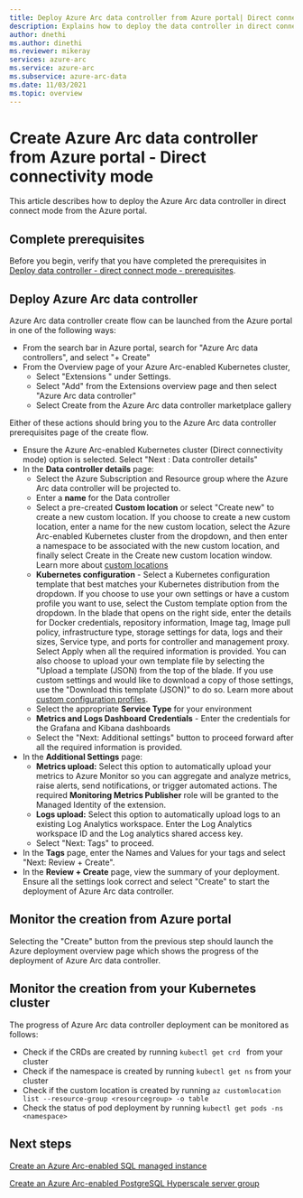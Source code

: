 ```yaml
---
title: Deploy Azure Arc data controller from Azure portal| Direct connect mode
description: Explains how to deploy the data controller in direct connect mode from Azure portal. 
author: dnethi
ms.author: dinethi
ms.reviewer: mikeray
services: azure-arc
ms.service: azure-arc
ms.subservice: azure-arc-data
ms.date: 11/03/2021
ms.topic: overview
---
```


#  Create Azure Arc data controller from Azure portal - Direct connectivity mode

This article describes how to deploy the Azure Arc data controller in direct connect mode from the Azure portal. 

## Complete prerequisites

Before you begin, verify that you have completed the prerequisites in [Deploy data controller - direct connect mode - prerequisites](create-data-controller-direct-prerequisites.md).

## Deploy Azure Arc data controller

Azure Arc data controller create flow can be launched from the Azure portal in one of the following ways:

- From the search bar in Azure portal, search for "Azure Arc data controllers", and select "+ Create"
- From the Overview page of your Azure Arc-enabled Kubernetes cluster,
  - Select "Extensions " under Settings.
  - Select "Add" from the Extensions overview page and then select "Azure Arc data controller"
  - Select Create from the Azure Arc data controller marketplace gallery
  
Either of these actions should bring you to the Azure Arc data controller prerequisites page of the create flow.

- Ensure the Azure Arc-enabled Kubernetes cluster (Direct connectivity mode) option is selected. Select "Next : Data controller details"
- In the **Data controller details** page:
  - Select the Azure Subscription and Resource group where the Azure Arc data controller will be projected to.
  - Enter a **name** for the Data controller
  - Select a pre-created **Custom location** or select "Create new" to create a new custom location. If you choose to create a new custom location, enter a name for the new custom location, select the Azure Arc-enabled Kubernetes cluster from the dropdown, and then enter a namespace to be associated with the new custom location, and finally select Create in the Create new custom location window. Learn more about [custom locations](../kubernetes/conceptual-custom-locations.md)
  - **Kubernetes configuration** - Select a Kubernetes configuration template that best matches your Kubernetes distribution from the dropdown. If you choose to use your own settings or have a custom profile you want to use, select the Custom template option from the dropdown. In the blade that opens on the right side, enter the details for Docker credentials, repository information, Image tag, Image pull policy, infrastructure type, storage settings for data, logs and their sizes, Service type, and ports for controller and management proxy. Select Apply when all the required information is provided. You can also choose to upload your own template file by selecting the "Upload a template (JSON) from the top  of the blade. If you use custom settings and would like to download a copy of those settings, use the "Download this template (JSON)" to do so. Learn more about [custom configuration profiles](create-custom-configuration-template.md).
  - Select the appropriate **Service Type** for your environment
  - **Metrics and Logs Dashboard Credentials** - Enter the credentials for the Grafana and Kibana dashboards
  - Select the "Next: Additional settings" button to proceed forward after all the required information is provided.
- In the **Additional Settings** page:
  - **Metrics upload:** Select this option to automatically upload your metrics to Azure Monitor so you can aggregate and analyze metrics, raise alerts, send notifications, or trigger automated actions. The required **Monitoring Metrics Publisher** role will be granted to the Managed Identity of the extension. 
  - **Logs upload:** Select this option to automatically upload logs to an existing Log Analytics workspace. Enter the Log Analytics workspace ID and the Log analytics shared access key. 
  - Select "Next: Tags" to proceed.
- In the **Tags** page, enter the Names and Values for your tags and select "Next: Review + Create".
- In the **Review + Create** page, view the summary of your deployment. Ensure all the settings look correct and select "Create" to start the deployment of Azure Arc data controller.

## Monitor the creation from Azure portal

Selecting the "Create" button from the previous step should launch the Azure deployment overview page which shows the progress of the deployment of Azure Arc data controller.

## Monitor the creation from your Kubernetes cluster

The progress of Azure Arc data controller deployment can be monitored as follows:

- Check if the CRDs are created by running ```kubectl get crd ``` from your cluster  
- Check if the namespace is created by running ```kubectl get ns``` from your cluster
- Check if the custom location is created by running ```az customlocation list --resource-group <resourcegroup> -o table``` 
- Check the status of pod deployment by running ```kubectl get pods -ns <namespace>```

## Next steps

[Create an Azure Arc-enabled SQL managed instance](create-sql-managed-instance.md)

[Create an Azure Arc-enabled PostgreSQL Hyperscale server group](create-postgresql-hyperscale-server-group.md)
